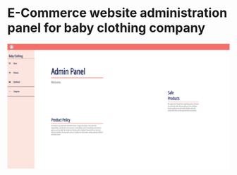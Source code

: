 # E-Commerce website administration panel for baby clothing company

![alt text](https://github.com/0zzy0sbourne/e-commerce/blob/master/ecommerce1.png?raw=true)
